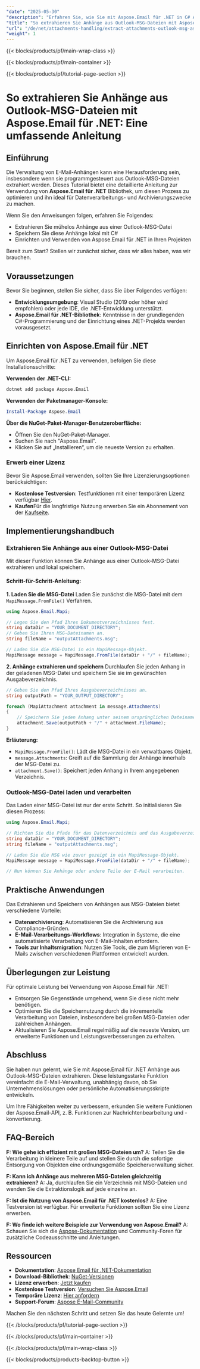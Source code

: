 ```yaml
---
"date": "2025-05-30"
"description": "Erfahren Sie, wie Sie mit Aspose.Email für .NET in C# Anhänge aus Outlook-MSG-Dateien effizient extrahieren und speichern. Folgen Sie dieser Schritt-für-Schritt-Anleitung für eine nahtlose Integration."
"title": "So extrahieren Sie Anhänge aus Outlook-MSG-Dateien mit Aspose.Email für .NET – Eine umfassende Anleitung"
"url": "/de/net/attachments-handling/extract-attachments-outlook-msg-aspose-email-net/"
"weight": 1
---
```


{{< blocks/products/pf/main-wrap-class >}}

{{< blocks/products/pf/main-container >}}

{{< blocks/products/pf/tutorial-page-section >}}
# So extrahieren Sie Anhänge aus Outlook-MSG-Dateien mit Aspose.Email für .NET: Eine umfassende Anleitung

## Einführung
Die Verwaltung von E-Mail-Anhängen kann eine Herausforderung sein, insbesondere wenn sie programmgesteuert aus Outlook-MSG-Dateien extrahiert werden. Dieses Tutorial bietet eine detaillierte Anleitung zur Verwendung von **Aspose.Email für .NET** Bibliothek, um diesen Prozess zu optimieren und ihn ideal für Datenverarbeitungs- und Archivierungszwecke zu machen.

Wenn Sie den Anweisungen folgen, erfahren Sie Folgendes:
- Extrahieren Sie mühelos Anhänge aus einer Outlook-MSG-Datei
- Speichern Sie diese Anhänge lokal mit C#
- Einrichten und Verwenden von Aspose.Email für .NET in Ihren Projekten

Bereit zum Start? Stellen wir zunächst sicher, dass wir alles haben, was wir brauchen.

## Voraussetzungen
Bevor Sie beginnen, stellen Sie sicher, dass Sie über Folgendes verfügen:
- **Entwicklungsumgebung**: Visual Studio (2019 oder höher wird empfohlen) oder jede IDE, die .NET-Entwicklung unterstützt.
- **Aspose.Email für .NET-Bibliothek**: Kenntnisse in der grundlegenden C#-Programmierung und der Einrichtung eines .NET-Projekts werden vorausgesetzt.

## Einrichten von Aspose.Email für .NET
Um Aspose.Email für .NET zu verwenden, befolgen Sie diese Installationsschritte:

**Verwenden der .NET-CLI:**
```bash
dotnet add package Aspose.Email
```

**Verwenden der Paketmanager-Konsole:**
```powershell
Install-Package Aspose.Email
```

**Über die NuGet-Paket-Manager-Benutzeroberfläche:**
- Öffnen Sie den NuGet-Paket-Manager.
- Suchen Sie nach "Aspose.Email".
- Klicken Sie auf „Installieren“, um die neueste Version zu erhalten.

### Erwerb einer Lizenz
Bevor Sie Aspose.Email verwenden, sollten Sie Ihre Lizenzierungsoptionen berücksichtigen:
- **Kostenlose Testversion**: Testfunktionen mit einer temporären Lizenz verfügbar [Hier](https://releases.aspose.com/email/net/).
- **Kaufen**Für die langfristige Nutzung erwerben Sie ein Abonnement von der [Kaufseite](https://purchase.aspose.com/buy).

## Implementierungshandbuch

### Extrahieren Sie Anhänge aus einer Outlook-MSG-Datei
Mit dieser Funktion können Sie Anhänge aus einer Outlook-MSG-Datei extrahieren und lokal speichern.

#### Schritt-für-Schritt-Anleitung:
**1. Laden Sie die MSG-Datei**
Laden Sie zunächst die MSG-Datei mit dem `MapiMessage.FromFile()` Verfahren.

```csharp
using Aspose.Email.Mapi;

// Legen Sie den Pfad Ihres Dokumentverzeichnisses fest.
string dataDir = "YOUR_DOCUMENT_DIRECTORY";
// Geben Sie Ihren MSG-Dateinamen an.
string fileName = "outputAttachments.msg";

// Laden Sie die MSG-Datei in ein MapiMessage-Objekt.
MapiMessage message = MapiMessage.FromFile(dataDir + "/" + fileName);
```

**2. Anhänge extrahieren und speichern**
Durchlaufen Sie jeden Anhang in der geladenen MSG-Datei und speichern Sie sie im gewünschten Ausgabeverzeichnis.

```csharp
// Geben Sie den Pfad Ihres Ausgabeverzeichnisses an.
string outputPath = "YOUR_OUTPUT_DIRECTORY";

foreach (MapiAttachment attachment in message.Attachments)
{
    // Speichern Sie jeden Anhang unter seinem ursprünglichen Dateinamen.
    attachment.Save(outputPath + "/" + attachment.FileName);
}
```

**Erläuterung:**
- `MapiMessage.FromFile()`: Lädt die MSG-Datei in ein verwaltbares Objekt.
- `message.Attachments`: Greift auf die Sammlung der Anhänge innerhalb der MSG-Datei zu.
- `attachment.Save()`: Speichert jeden Anhang in Ihrem angegebenen Verzeichnis.

### Outlook-MSG-Datei laden und verarbeiten
Das Laden einer MSG-Datei ist nur der erste Schritt. So initialisieren Sie diesen Prozess:

```csharp
using Aspose.Email.Mapi;

// Richten Sie die Pfade für das Datenverzeichnis und das Ausgabeverzeichnis wie zuvor gezeigt ein.
string dataDir = "YOUR_DOCUMENT_DIRECTORY";
string fileName = "outputAttachments.msg";

// Laden Sie die MSG wie zuvor gezeigt in ein MapiMessage-Objekt.
MapiMessage message = MapiMessage.FromFile(dataDir + "/" + fileName);

// Nun können Sie Anhänge oder andere Teile der E-Mail verarbeiten.
```

## Praktische Anwendungen
Das Extrahieren und Speichern von Anhängen aus MSG-Dateien bietet verschiedene Vorteile:
- **Datenarchivierung**: Automatisieren Sie die Archivierung aus Compliance-Gründen.
- **E-Mail-Verarbeitungs-Workflows**: Integration in Systeme, die eine automatisierte Verarbeitung von E-Mail-Inhalten erfordern.
- **Tools zur Inhaltsmigration**: Nutzen Sie Tools, die zum Migrieren von E-Mails zwischen verschiedenen Plattformen entwickelt wurden.

## Überlegungen zur Leistung
Für optimale Leistung bei Verwendung von Aspose.Email für .NET:
- Entsorgen Sie Gegenstände umgehend, wenn Sie diese nicht mehr benötigen.
- Optimieren Sie die Speichernutzung durch die inkrementelle Verarbeitung von Dateien, insbesondere bei großen MSG-Dateien oder zahlreichen Anhängen.
- Aktualisieren Sie Aspose.Email regelmäßig auf die neueste Version, um erweiterte Funktionen und Leistungsverbesserungen zu erhalten.

## Abschluss
Sie haben nun gelernt, wie Sie mit Aspose.Email für .NET Anhänge aus Outlook-MSG-Dateien extrahieren. Diese leistungsstarke Funktion vereinfacht die E-Mail-Verwaltung, unabhängig davon, ob Sie Unternehmenslösungen oder persönliche Automatisierungsskripte entwickeln.

Um Ihre Fähigkeiten weiter zu verbessern, erkunden Sie weitere Funktionen der Aspose.Email-API, z. B. Funktionen zur Nachrichtenbearbeitung und -konvertierung.

## FAQ-Bereich
**F: Wie gehe ich effizient mit großen MSG-Dateien um?**
A: Teilen Sie die Verarbeitung in kleinere Teile auf und stellen Sie durch die sofortige Entsorgung von Objekten eine ordnungsgemäße Speicherverwaltung sicher.

**F: Kann ich Anhänge aus mehreren MSG-Dateien gleichzeitig extrahieren?**
A: Ja, durchlaufen Sie ein Verzeichnis mit MSG-Dateien und wenden Sie die Extraktionslogik auf jede einzelne an.

**F: Ist die Nutzung von Aspose.Email für .NET kostenlos?**
A: Eine Testversion ist verfügbar. Für erweiterte Funktionen sollten Sie eine Lizenz erwerben.

**F: Wo finde ich weitere Beispiele zur Verwendung von Aspose.Email?**
A: Schauen Sie sich die [Aspose-Dokumentation](https://reference.aspose.com/email/net/) und Community-Foren für zusätzliche Codeausschnitte und Anleitungen.

## Ressourcen
- **Dokumentation**: [Aspose Email für .NET-Dokumentation](https://reference.aspose.com/email/net/)
- **Download-Bibliothek**: [NuGet-Versionen](https://releases.aspose.com/email/net/)
- **Lizenz erwerben**: [Jetzt kaufen](https://purchase.aspose.com/buy)
- **Kostenlose Testversion**: [Versuchen Sie Aspose.Email](https://releases.aspose.com/email/net/)
- **Temporäre Lizenz**: [Hier anfordern](https://purchase.aspose.com/temporary-license/)
- **Support-Forum**: [Aspose E-Mail-Community](https://forum.aspose.com/c/email/10)

Machen Sie den nächsten Schritt und setzen Sie das heute Gelernte um!

{{< /blocks/products/pf/tutorial-page-section >}}

{{< /blocks/products/pf/main-container >}}

{{< /blocks/products/pf/main-wrap-class >}}

{{< blocks/products/products-backtop-button >}}